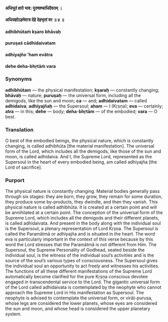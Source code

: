 #### अधिभूतं क्षरो भाव: पुरुषश्चाधिदैवतम् ।
#### अधियज्ञोऽहमेवात्र देहे देहभृतां वर ॥ ४ ॥

#### adhibhūtaṁ kṣaro bhāvaḥ
#### puruṣaś cādhidaivatam
#### adhiyajño ’ham evātra
#### dehe deha-bhṛtāṁ vara

### Synonyms

**adhibhūtam** — the physical manifestation; **kṣaraḥ** — constantly changing; **bhāvaḥ** — nature; **puruṣaḥ** — the universal form, including all the demigods, like the sun and moon; **ca** — and; **adhidaivatam** — called **adhidaiva**; **adhiyajñaḥ** — the Supersoul; **aham** — I (Kṛṣṇa); **eva** — certainly; **atra** — in this; **dehe** — body; **deha**-**bhṛtām** — of the embodied; **vara** — O best.

### Translation

O best of the embodied beings, the physical nature, which is constantly changing, is called adhibhūta [the material manifestation]. The universal form of the Lord, which includes all the demigods, like those of the sun and moon, is called adhidaiva. And I, the Supreme Lord, represented as the Supersoul in the heart of every embodied being, am called adhiyajña [the Lord of sacrifice].

### Purport

The physical nature is constantly changing. Material bodies generally pass through six stages: they are born, they grow, they remain for some duration, they produce some by-products, they dwindle, and then they vanish. This physical nature is called adhibhūta. It is created at a certain point and will be annihilated at a certain point. The conception of the universal form of the Supreme Lord, which includes all the demigods and their different planets, is called adhidaivata. And present in the body along with the individual soul is the Supersoul, a plenary representation of Lord Kṛṣṇa. The Supersoul is called the Paramātmā or adhiyajña and is situated in the heart. The word eva is particularly important in the context of this verse because by this word the Lord stresses that the Paramātmā is not different from Him. The Supersoul, the Supreme Personality of Godhead, seated beside the individual soul, is the witness of the individual soul’s activities and is the source of the soul’s various types of consciousness. The Supersoul gives the individual soul an opportunity to act freely and witnesses his activities. The functions of all these different manifestations of the Supreme Lord automatically become clarified for the pure Kṛṣṇa conscious devotee engaged in transcendental service to the Lord. The gigantic universal form of the Lord called adhidaivata is contemplated by the neophyte who cannot approach the Supreme Lord in His manifestation as Supersoul. The neophyte is advised to contemplate the universal form, or virāṭ-puruṣa, whose legs are considered the lower planets, whose eyes are considered the sun and moon, and whose head is considered the upper planetary system.